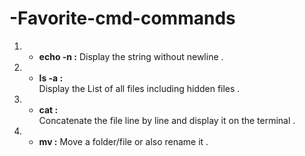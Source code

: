 # -Favorite-cmd-commands

1. * **echo -n :**
Display the string without newline .

2. * **ls -a :**	
Display the List  of all files including hidden files .

3. * **cat :**	
Concatenate the file line by line and display it on the terminal .

4. * **mv :**
Move a folder/file or also rename it  .
